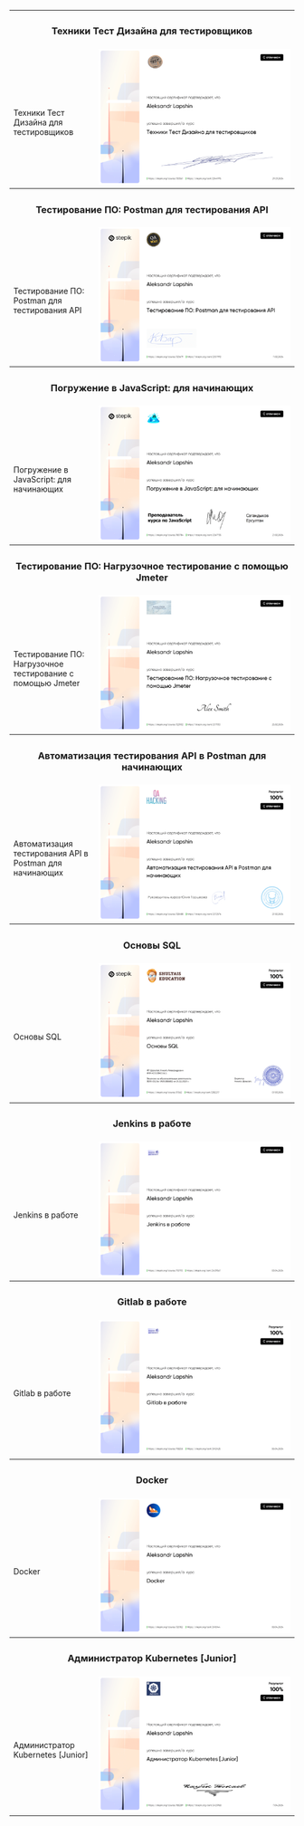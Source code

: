 <table>
  <tr>
    <th colspan="2" style="text-align:center;"><h3>Техники Тест Дизайна для тестировщиков</h3></th>
  </tr>
  <tr>
    <td width="30%">
<br>Техники Тест Дизайна для тестировщиков

  </td>
    <td width="70%">
      <img src="image/test_design.png" width="100%" title="Техники Тест Дизайна для тестировщиков">
    </td>
  </tr>
  
  <tr>
    <th colspan="2" style="text-align:center;"><h3>Тестирование ПО: Postman для тестирования API</h3></th>
  </tr>
  <tr>
    <td width="30%">

<br>Тестирование ПО: Postman для тестирования API

  </td>
    <td width="70%">
      <img src="image/postman_for_api.png" width="100%" title="Тестирование ПО: Postman для тестирования API">
    </td>
  </tr>
  
  <tr>
    <th colspan="2" style="text-align:center;"><h3>Погружение в JavaScript: для начинающих</h3></th>
  </tr>
  <tr>
    <td width="30%">

<br>Погружение в JavaScript: для начинающих

  </td>
    <td width="70%">
      <img src="image/js.png" width="100%" title="Погружение в JavaScript: для начинающих">
    </td>
  </tr>
  
  <tr>
    <th colspan="2" style="text-align:center;"><h3>Тестирование ПО: Нагрузочное тестирование с помощью Jmeter</h3></th>
  </tr>
  <tr>
    <td width="30%">

<br>Тестирование ПО: Нагрузочное тестирование с помощью Jmeter

  </td>
    <td width="70%">
      <img src="image/jmeter.png" width="100%" title="Тестирование ПО: Нагрузочное тестирование с помощью Jmeter">
    </td>
  </tr>
  
  <tr>
    <th colspan="2" style="text-align:center;"><h3>Автоматизация тестирования API в Postman для начинающих</h3></th>
  </tr>
  <tr>
    <td width="30%">

<br>Автоматизация тестирования API в Postman для начинающих

  </td>
    <td width="70%">
      <img src="image/auto_postman.png" width="100%" title="Автоматизация тестирования API в Postman для начинающих">
    </td>
  </tr>
  
  <tr>
    <th colspan="2" style="text-align:center;"><h3>Основы SQL</h3></th>
  </tr>
  <tr>
    <td width="30%">

<br>Основы SQL

  </td>
    <td width="70%">
      <img src="image/sql.png" width="100%" title="Основы SQL">
    </td>
  </tr>
  
  <tr>
    <th colspan="2" style="text-align:center;"><h3>Jenkins в работе</h3></th>
  </tr>
  <tr>
    <td width="30%">

<br>Jenkins в работе

  </td>
    <td width="70%">
      <img src="image/jenkins.png" width="100%" title="Jenkins в работе">
    </td>
  </tr>

  <tr>
    <th colspan="2" style="text-align:center;"><h3>Gitlab в работе</h3></th>
  </tr>
  <tr>
    <td width="30%">

<br>Gitlab в работе

  </td>
    <td width="70%">
      <img src="image/gitlab.png" width="100%" title="Gitlab в работе">
    </td>
  </tr>

  <tr>
    <th colspan="2" style="text-align:center;"><h3>Docker</h3></th>
  </tr>
  <tr>
    <td width="30%">

<br>Docker

  </td>
    <td width="70%">
      <img src="image/docker.png" width="100%" title="Docker">
    </td>
  </tr>

  <tr>
    <th colspan="2" style="text-align:center;"><h3>Администратор Kubernetes [Junior]</h3></th>
  </tr>
  <tr>
    <td width="30%">

<br>Администратор Kubernetes [Junior]

  </td>
    <td width="70%">
      <img src="image/kubernetes.png" width="100%" title="Администратор Kubernetes [Junior]">
    </td>
  </tr>
  
</table>
